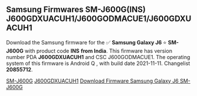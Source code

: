 <h2>Samsung Firmwares SM-J600G(INS) J600GDXUACUH1/J600GODMACUE1/J600GDXUACUH1</h2>
Download the Samsung firmware for the ✅ <strong>Samsung Galaxy J6 </strong> ⭐ <strong>SM-J600G</strong> with product code <strong>INS</strong> <strong> from India</strong>. This firmware has version number PDA <strong>J600GDXUACUH1</strong> and CSC J600GODMACUE1. The operating system of this firmware is Android Q , with build date 2021-11-11. Changelist <strong>20855712</strong>.


[SM-J600G](https://samfirm.shop/samsung/model/SM-J600G)
[J600GDXUACUH1](https://samfirm.shop/samsung/pda/J600GDXUACUH1)
[Download Firmware Samsung Galaxy J6 SM-J600G](https://samfirm.shop/samsung/firmware/473673)

